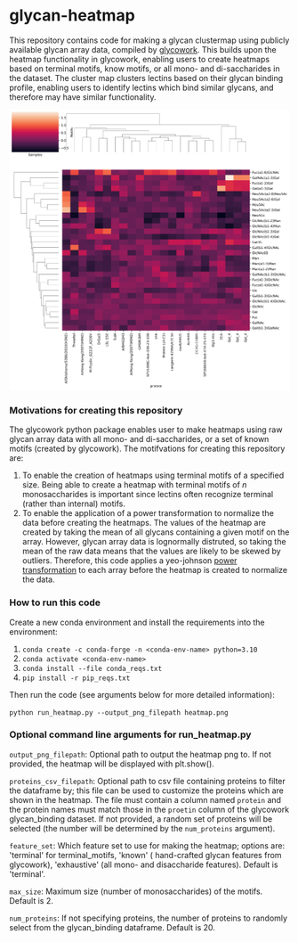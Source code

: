 # glycan-heatmap

This repository contains code for making a glycan clustermap using publicly available glycan array data, compiled by
[glycowork](https://bojarlab.github.io/glycowork/glycan_data.html). This builds upon the heatmap functionality in
glycowork, enabling users to create heatmaps based on terminal motifs, know motifs, or all mono- and di-saccharides in
the dataset. The cluster map clusters lectins based on their glycan binding profile, enabling users to identify lectins
which bind similar glycans, and therefore may have similar functionality.

![heatmap.png](heatmap.png)

### Motivations for creating this repository

The glycowork python package enables user to make heatmaps using raw glycan array data with all mono- and
di-saccharides, or a set of known motifs (created by glycowork). The motifvations for creating this repository are:

1. To enable the creation of heatmaps using terminal motifs of a specified size. Being able to create a heatmap with
   terminal motifs of _n_ monosaccharides is important since lectins often recognize terminal (rather than internal)
   motifs.
2. To enable the application of a power transformation to normalize the data before creating the heatmaps. The values of
   the heatmap are created by taking the mean of all glycans containing a given motif on the array. However, glycan
   array data is lognormally distruted, so taking the mean of the raw data means that the values are likely to be skewed
   by outliers. Therefore, this code applies a
   yeo-johnson [power transformation](https://scikit-learn.org/stable/modules/generated/sklearn.preprocessing.PowerTransformer.html)
   to each array before the heatmap is created to normalize the data.

### How to run this code

Create a new conda environment and install the requirements into the environment:

1. `conda create -c conda-forge -n <conda-env-name> python=3.10`
2. `conda activate <conda-env-name>`
3. `conda install --file conda_reqs.txt`
4. `pip install -r pip_reqs.txt`

Then run the code (see arguments below for more detailed information):

`python run_heatmap.py --output_png_filepath heatmap.png`

### Optional command line arguments for run_heatmap.py

`output_png_filepath`: Optional path to output the heatmap png to. If not provided, the heatmap will be displayed with
plt.show().

`proteins_csv_filepath`: Optional path to csv file containing proteins to filter the dataframe by; this file can be used
to customize the proteins which are shown in the heatmap. The file must contain a column named `protein` and the protein
names must match those in the `proetin` column of the glycowork glycan_binding dataset. If not provided, a random set of
proteins will be selected (the number will be determined by the `num_proteins` argument).

`feature_set`: Which feature set to use for making the heatmap; options are: 'terminal' for terminal_motifs, 'known' (
hand-crafted glycan features from glycowork), 'exhaustive' (all mono- and disaccharide features). Default is 'terminal'.

`max_size`: Maximum size (number of monosaccharides) of the motifs. Default is 2.

`num_proteins`: If not specifying proteins, the number of proteins to randomly select from the glycan_binding
dataframe. Default is 20.


